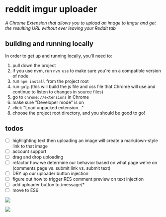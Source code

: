 # reddit imgur uploader

*A Chrome Extension that allows you to upload an image to Imgur and get the resulting URL without ever leaving your Reddit tab*

## building and running locally

In order to get up and running locally, you'll need to:

1. pull down the project
2. if you use nvm, run `nvm use` to make sure you're on a compatible version of node
3. run `npm install` from the project root
4. run `gulp` (this will build the js file and css file that Chrome will use and continue to listen to changes in source files)
5. go to `chrome://extensions` in Chrome
6. make sure "Developer mode" is on
7. click "Load unpacked extension..."
8. choose the project root directory, and you should be good to go!

## todos
- [ ] highlighting text then uploading an image will create a markdown-style link to that image
- [ ] account support
- [ ] drag and drop uploading
- [ ] refactor how we determine our behavior based on what page we're on (comments page vs. submit link vs. submit text)
- [ ] DRY up our uploader button injection
- [ ] figure out how to trigger RES comment preview on text injection
- [ ] add uploader button to /message/*
- [ ] move to ES6

![](https://zippy.gfycat.com/LoneAgonizingAztecant.gif)

![](https://fat.gfycat.com/EasyCalculatingCow.gif)
